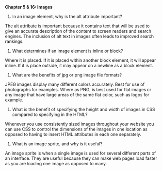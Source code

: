 **Chapter 5 & 16: Images**

1. In an image element, why is the alt attribute important?

  The alt attribute is important because it contains text that will be used to give an accurate description of the content to screen readers and search engines. The inclusion of alt text in images often leads to improved search rankings.

1. What determines if an image element is inline or block?

  Where it is placed. If it is placed within another block element, it will appear inline. If it is place outside, it may appear on a newline as a block element.

1. What are the benefits of jpg or png image file formats?

  JPEG images display many different colors accurately. Best for use of photographs for examples. Where as PNG, is best used for flat images or any image that have large areas of the same flat color, such as logos for example.

1. What is the benefit of specifying the height and width of images in CSS compared to specifying in the HTML?

  Whenever you use consistently sized images throughout your website you can use CSS to control the dimensions of the images in one location as opposed to having to insert HTML attributes in each one separately.  

1. What is an image sprite, and why is it useful?

  An image sprite is when a single image is used for several different parts of an interface. They are useful because they can make web pages load faster as you are loading one image as opposed to many.
